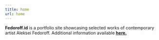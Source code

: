 ```yaml
---
title: home
url: home
---
```

**Fedoroff.id**  is a portfolio site showcasing selected works of contemporary artist Aleksei Fedoroff. Additional information available [**here.**](/fedoroff.github.io/home/about)
